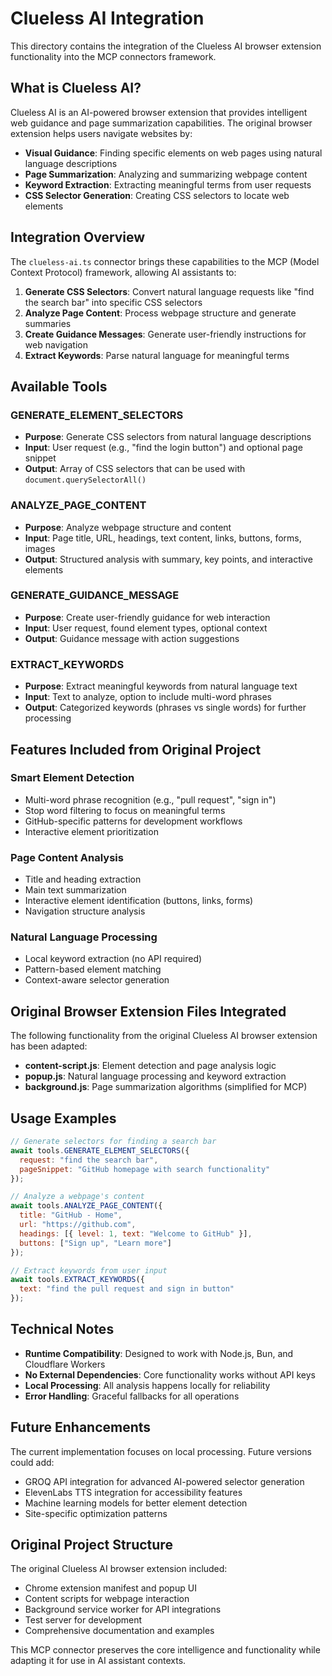 # Clueless AI Integration

This directory contains the integration of the Clueless AI browser extension functionality into the MCP connectors framework.

## What is Clueless AI?

Clueless AI is an AI-powered browser extension that provides intelligent web guidance and page summarization capabilities. The original browser extension helps users navigate websites by:

- **Visual Guidance**: Finding specific elements on web pages using natural language descriptions
- **Page Summarization**: Analyzing and summarizing webpage content
- **Keyword Extraction**: Extracting meaningful terms from user requests
- **CSS Selector Generation**: Creating CSS selectors to locate web elements

## Integration Overview

The `clueless-ai.ts` connector brings these capabilities to the MCP (Model Context Protocol) framework, allowing AI assistants to:

1. **Generate CSS Selectors**: Convert natural language requests like "find the search bar" into specific CSS selectors
2. **Analyze Page Content**: Process webpage structure and generate summaries
3. **Create Guidance Messages**: Generate user-friendly instructions for web navigation
4. **Extract Keywords**: Parse natural language for meaningful terms

## Available Tools

### GENERATE_ELEMENT_SELECTORS
- **Purpose**: Generate CSS selectors from natural language descriptions
- **Input**: User request (e.g., "find the login button") and optional page snippet
- **Output**: Array of CSS selectors that can be used with `document.querySelectorAll()`

### ANALYZE_PAGE_CONTENT
- **Purpose**: Analyze webpage structure and content
- **Input**: Page title, URL, headings, text content, links, buttons, forms, images
- **Output**: Structured analysis with summary, key points, and interactive elements

### GENERATE_GUIDANCE_MESSAGE
- **Purpose**: Create user-friendly guidance for web interaction
- **Input**: User request, found element types, optional context
- **Output**: Guidance message with action suggestions

### EXTRACT_KEYWORDS
- **Purpose**: Extract meaningful keywords from natural language text
- **Input**: Text to analyze, option to include multi-word phrases
- **Output**: Categorized keywords (phrases vs single words) for further processing

## Features Included from Original Project

### Smart Element Detection
- Multi-word phrase recognition (e.g., "pull request", "sign in")
- Stop word filtering to focus on meaningful terms
- GitHub-specific patterns for development workflows
- Interactive element prioritization

### Page Content Analysis
- Title and heading extraction
- Main text summarization
- Interactive element identification (buttons, links, forms)
- Navigation structure analysis

### Natural Language Processing
- Local keyword extraction (no API required)
- Pattern-based element matching
- Context-aware selector generation

## Original Browser Extension Files Integrated

The following functionality from the original Clueless AI browser extension has been adapted:

- **content-script.js**: Element detection and page analysis logic
- **popup.js**: Natural language processing and keyword extraction
- **background.js**: Page summarization algorithms (simplified for MCP)

## Usage Examples

```javascript
// Generate selectors for finding a search bar
await tools.GENERATE_ELEMENT_SELECTORS({
  request: "find the search bar",
  pageSnippet: "GitHub homepage with search functionality"
});

// Analyze a webpage's content
await tools.ANALYZE_PAGE_CONTENT({
  title: "GitHub - Home",
  url: "https://github.com",
  headings: [{ level: 1, text: "Welcome to GitHub" }],
  buttons: ["Sign up", "Learn more"]
});

// Extract keywords from user input
await tools.EXTRACT_KEYWORDS({
  text: "find the pull request and sign in button"
});
```

## Technical Notes

- **Runtime Compatibility**: Designed to work with Node.js, Bun, and Cloudflare Workers
- **No External Dependencies**: Core functionality works without API keys
- **Local Processing**: All analysis happens locally for reliability
- **Error Handling**: Graceful fallbacks for all operations

## Future Enhancements

The current implementation focuses on local processing. Future versions could add:

- GROQ API integration for advanced AI-powered selector generation
- ElevenLabs TTS integration for accessibility features
- Machine learning models for better element detection
- Site-specific optimization patterns

## Original Project Structure

The original Clueless AI browser extension included:
- Chrome extension manifest and popup UI
- Content scripts for webpage interaction
- Background service worker for API integrations
- Test server for development
- Comprehensive documentation and examples

This MCP connector preserves the core intelligence and functionality while adapting it for use in AI assistant contexts.
